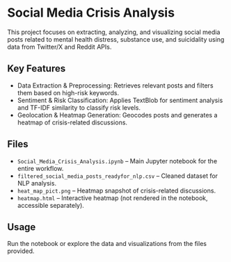 # Social Media Crisis Analysis

This project focuses on extracting, analyzing, and visualizing social media posts related to mental health distress, substance use, and suicidality using data from Twitter/X and Reddit APIs.

## Key Features
- Data Extraction & Preprocessing: Retrieves relevant posts and filters them based on high-risk keywords.
- Sentiment & Risk Classification: Applies TextBlob for sentiment analysis and TF-IDF similarity to classify risk levels.
- Geolocation & Heatmap Generation: Geocodes posts and generates a heatmap of crisis-related discussions.

## Files
- `Social_Media_Crisis_Analysis.ipynb` – Main Jupyter notebook for the entire workflow.
- `filtered_social_media_posts_readyfor_nlp.csv` – Cleaned dataset for NLP analysis.
- `heat_map_pict.png` – Heatmap snapshot of crisis-related discussions.
- `heatmap.html` – Interactive heatmap (not rendered in the notebook, accessible separately).

## Usage
Run the notebook or explore the data and visualizations from the files provided.
